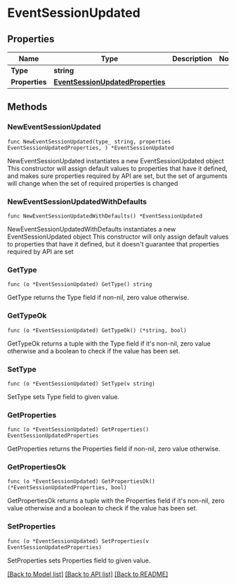 # EventSessionUpdated

## Properties

Name | Type | Description | Notes
------------ | ------------- | ------------- | -------------
**Type** | **string** |  | 
**Properties** | [**EventSessionUpdatedProperties**](EventSessionUpdatedProperties.md) |  | 

## Methods

### NewEventSessionUpdated

`func NewEventSessionUpdated(type_ string, properties EventSessionUpdatedProperties, ) *EventSessionUpdated`

NewEventSessionUpdated instantiates a new EventSessionUpdated object
This constructor will assign default values to properties that have it defined,
and makes sure properties required by API are set, but the set of arguments
will change when the set of required properties is changed

### NewEventSessionUpdatedWithDefaults

`func NewEventSessionUpdatedWithDefaults() *EventSessionUpdated`

NewEventSessionUpdatedWithDefaults instantiates a new EventSessionUpdated object
This constructor will only assign default values to properties that have it defined,
but it doesn't guarantee that properties required by API are set

### GetType

`func (o *EventSessionUpdated) GetType() string`

GetType returns the Type field if non-nil, zero value otherwise.

### GetTypeOk

`func (o *EventSessionUpdated) GetTypeOk() (*string, bool)`

GetTypeOk returns a tuple with the Type field if it's non-nil, zero value otherwise
and a boolean to check if the value has been set.

### SetType

`func (o *EventSessionUpdated) SetType(v string)`

SetType sets Type field to given value.


### GetProperties

`func (o *EventSessionUpdated) GetProperties() EventSessionUpdatedProperties`

GetProperties returns the Properties field if non-nil, zero value otherwise.

### GetPropertiesOk

`func (o *EventSessionUpdated) GetPropertiesOk() (*EventSessionUpdatedProperties, bool)`

GetPropertiesOk returns a tuple with the Properties field if it's non-nil, zero value otherwise
and a boolean to check if the value has been set.

### SetProperties

`func (o *EventSessionUpdated) SetProperties(v EventSessionUpdatedProperties)`

SetProperties sets Properties field to given value.



[[Back to Model list]](../README.md#documentation-for-models) [[Back to API list]](../README.md#documentation-for-api-endpoints) [[Back to README]](../README.md)


